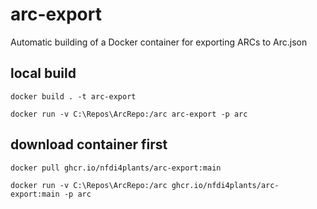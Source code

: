 # arc-export
Automatic building of a Docker container for exporting ARCs to Arc.json

## local build
```shell
docker build . -t arc-export

docker run -v C:\Repos\ArcRepo:/arc arc-export -p arc
```

## download container first
```shell
docker pull ghcr.io/nfdi4plants/arc-export:main

docker run -v C:\Repos\ArcRepo:/arc ghcr.io/nfdi4plants/arc-export:main -p arc
```
